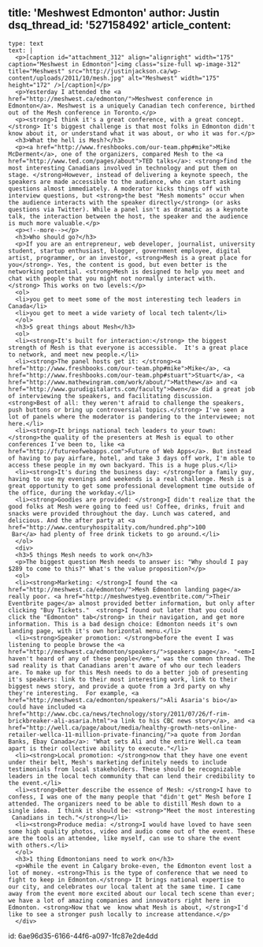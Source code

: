 title: 'Meshwest Edmonton'
author: Justin
dsq_thread_id: '527158492'
article_content:
  -
    type: text
    text: |
      <p>[caption id="attachment_312" align="alignright" width="175" caption="Meshwest in Edmonton"]<img class="size-full wp-image-312" title="Meshwest" src="http://justinjackson.ca/wp-content/uploads/2011/10/mesh.jpg" alt="Meshwest" width="175" height="172" />[/caption]</p>
      <p>Yesterday I attended the <a href="http://meshwest.ca/edmonton/">Meshwest conference in Edmonton</a>. Meshwest is a uniquely Canadian tech conference, birthed out of the Mesh conference in Toronto.</p>
      <p><strong>I think it's a great conference, with a great concept.</strong> It's biggest challenge is that most folks in Edmonton didn't know about it, or understand what it was about, or who it was for.</p>
      <h3>What the hell is Mesh?</h3>
      <p><a href="http://www.freshbooks.com/our-team.php#mike">Mike McDerment</a>, one of the organizers, compared Mesh to the <a href="http://www.ted.com/pages/about">TED talks</a>: <strong>find the most interesting Canadians involved in technology and put them on stage. </strong>However, instead of delivering a keynote speech, the speakers are made accessible to the audience, who can start asking questions almost immediately. A moderator kicks things off with interview questions, but <strong>the best "Mesh moments" occur when the audience interacts with the speaker directly</strong> (or asks questions via Twitter). While a panel isn't as dramatic as a keynote talk, the interaction between the host, the speaker and the audience is much more valuable.</p>
      <p><!--more--></p>
      <h3>Who should go?</h3>
      <p>If you are an entrepreneur, web developer, journalist, university student, startup enthusiast, blogger, government employee, digital artist, programmer, or an investor, <strong>Mesh is a great place for you</strong>. Yes, the content is good, but even better is the networking potential. <strong>Mesh is designed to help you meet and chat with people that you might not normally interact with.</strong> This works on two levels:</p>
      <ol>
      <li>you get to meet some of the most interesting tech leaders in Canada</li>
      <li>you get to meet a wide variety of local tech talent</li>
      </ol>
      <h3>5 great things about Mesh</h3>
      <ol>
      <li><strong>It's built for interaction:</strong> the biggest strength of Mesh is that everyone is accessible.  It's a great place to network, and meet new people.</li>
      <li><strong>The panel hosts get it: </strong><a href="http://www.freshbooks.com/our-team.php#mike">Mike</a>, <a href="http://www.freshbooks.com/our-team.php#stuart">Stuart</a>, <a href="http://www.mathewingram.com/work/about/">Matthew</a> and <a href="http://www.gurudigitalarts.com/faculty">Owen</a> did a great job of interviewing the speakers, and facilitating discussion. <strong>Best of all: they weren't afraid to challenge the speakers, push buttons or bring up controversial topics.</strong> I've seen a lot of panels where the moderator is pandering to the interviewee; not here.</li>
      <li><strong>It brings national tech leaders to your town: </strong>the quality of the presenters at Mesh is equal to other conferences I've been to, like <a href="http://futureofwebapps.com">Future of Web Apps</a>. But instead of having to pay airfare, hotel, and take 3 days off work, I'm able to access these people in my own backyard. This is a huge plus.</li>
      <li><strong>It's during the business day: </strong>for a family guy, having to use my evenings and weekends is a real challenge. Mesh is a great opportunity to get some professional development time outside of the office, during the workday.</li>
      <li><strong>Goodies are provided: </strong>I didn't realize that the good folks at Mesh were going to feed us! Coffee, drinks, fruit and snacks were provided throughout the day. Lunch was catered, and delicious. And the after party at <a href="http://www.centuryhospitality.com/hundred.php">100  Bar</a> had plenty of free drink tickets to go around.</li>
      </ol>
      <div>
      <h3>5 things Mesh needs to work on</h3>
      <p>The biggest question Mesh needs to answer is: "Why should I pay $289 to come to this?" What's the value proposition?</p>
      <ol>
      <li><strong>Marketing: </strong>I found the <a href="http://meshwest.ca/edmonton/">Mesh Edmonton landing page</a> really poor. <a href="http://meshwestyeg.eventbrite.com/">Their Eventbrite page</a> almost provided better information, but only after clicking "Buy Tickets."  <strong>I found out later that you could click the "Edmonton" tab</strong> in their navigation, and get more information. This is a bad design choice: Edmonton needs it's own landing page, with it's own horizontal menu.</li>
      <li><strong>Speaker promotion: </strong>before the event I was listening to people browse the <a href="http://meshwest.ca/edmonton/speakers/">speakers page</a>. "<em>I haven't heard of any of these people</em>," was the common thread. The sad reality is that Canadians aren't aware of who our tech leaders are. To make up for this Mesh needs to do a better job of presenting it's speakers: link to their most interesting work, link to their biggest news story, and provide a quote from a 3rd party on why they're interesting.  For example, <a href="http://meshwest.ca/edmonton/speakers/">Ali Asaria's bio</a> could have included <a href="http://www.cbc.ca/news/technology/story/2011/07/26/f-rim-brickbreaker-ali-asaria.html">a link to his CBC news story</a>, and <a href="http://well.ca/page/about/media/healthy-growth-nets-online-retailer-wellca-11-million-private-financing/">a quote from Jordan Banks, Ebay Canada</a>: "What sets Ali and the entire Well.ca team apart is their collective ability to execute."</li>
      <li><strong>Local promotion: </strong>now that they have one event under their belt, Mesh's marketing definitely needs to include testimonials from local stakeholders. These should be recognizable leaders in the local tech community that can lend their credibility to the event.</li>
      <li><strong>Better describe the essence of Mesh: </strong>I have to confess, I was one of the many people that "didn't get" Mesh before I attended. The organizers need to be able to distill Mesh down to a single idea.  I think it should be: <strong>"Meet the most interesting  Canadians in tech."</strong></li>
      <li><strong>Produce media: </strong>I would have loved to have seen some high quality photos, video and audio come out of the event. These are the tools an attendee, like myself, can use to share the event with others.</li>
      </ol>
      <h3>1 thing Edmontonians need to work on</h3>
      <p>While the event in Calgary broke-even, the Edmonton event lost a lot of money. <strong>This is the type of conference that we need to fight to keep in Edmonton.</strong> It brings national expertise to our city, and celebrates our local talent at the same time. I came away from the event more excited about our local tech scene than ever; we have a lot of amazing companies and innovators right here in Edmonton. <strong>Now that we  know what Mesh is about, </strong>I'd like to see a stronger push locally to increase attendance.</p>
      </div>
      
id: 6ae96d35-6166-44f6-a097-1fc87e2de4dd
